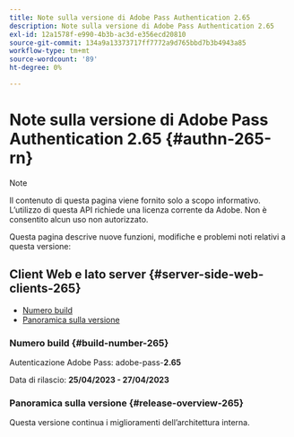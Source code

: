 ```yaml
---
title: Note sulla versione di Adobe Pass Authentication 2.65
description: Note sulla versione di Adobe Pass Authentication 2.65
exl-id: 12a1578f-e990-4b3b-ac3d-e356ecd20810
source-git-commit: 134a9a13373717ff7772a9d765bbd7b3b4943a85
workflow-type: tm+mt
source-wordcount: '89'
ht-degree: 0%

---
```


# Note sulla versione di Adobe Pass Authentication 2.65 {#authn-265-rn}

>[!NOTE]
>
>Il contenuto di questa pagina viene fornito solo a scopo informativo. L’utilizzo di questa API richiede una licenza corrente da Adobe. Non è consentito alcun uso non autorizzato.

Questa pagina descrive nuove funzioni, modifiche e problemi noti relativi a questa versione:

## Client Web e lato server {#server-side-web-clients-265}

* [Numero build](#build-number-265)
* [Panoramica sulla versione](#release-overview-265)

### Numero build {#build-number-265}

Autenticazione Adobe Pass: adobe-pass-**2.65**

Data di rilascio: **25/04/2023 - 27/04/2023**

### Panoramica sulla versione {#release-overview-265}

Questa versione continua i miglioramenti dell’architettura interna.
